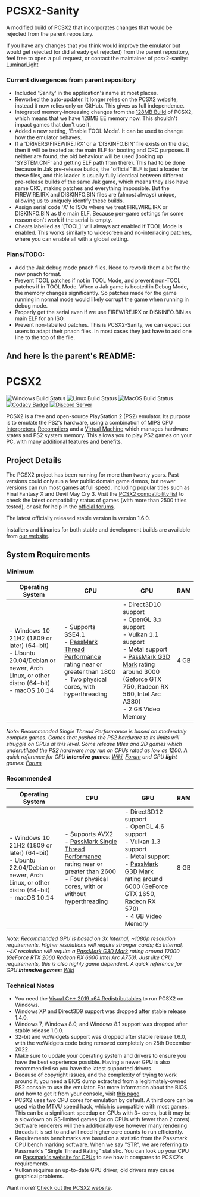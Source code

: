 # PCSX2-Sanity

A modified build of PCSX2 that incorporates changes that would be rejected from the parent repository.

If you have any changes that you think would improve the emulator but would get rejected (or did already get rejected) from the parent repository, feel free to open a pull request, or contact the maintainer of pcsx2-sanity: [LuminarLight](https://github.com/LuminarLight)

### Current divergences from parent repository
- Included 'Sanity' in the application's name at most places.
- Reworked the auto-updater. It longer relies on the PCSX2 website, instead it now relies only on GitHub. This gives us full independence.
- Integrated memory-increasing changes from the [128MB Build](https://github.com/xTVaser/pcsx2-rr/tree/128mb-build) of PCSX2, which means that we have 128MB EE memory now. This shouldn't impact games that don't use it.
- Added a new setting, 'Enable TOOL Mode'. It can be used to change how the emulator behaves.
- If a 'DRIVERS\FIREWIRE.IRX' or a 'DISKINFO.BIN' file exists on the disc, then it will be treated as the main ELF for booting and CRC purposes. If neither are found, the old behaviour will be used (looking up 'SYSTEM.CNF' and getting ELF path from there). This had to be done because in Jak pre-release builds, the "official" ELF is just a loader for these files, and this loader is usually fully identical between different pre-release builds of the same Jak game, which means they also have same CRC, making patches and everything impossible. But the FIREWIRE.IRX and DISKINFO.BIN files are (almost always) unique, allowing us to uniquely identify these builds.
- Assign serial code 'X' to ISOs where we treat FIREWIRE.IRX or DISKINFO.BIN as the main ELF. Because per-game settings for some reason don't work if the serial is empty.
- Cheats labelled as '[TOOL]' will always act enabled if TOOL Mode is enabled. This works similarly to widescreen and no-interlacing patches, where you can enable all with a global setting.

### Plans/TODO:
- Add the Jak debug mode pnach files. Need to rework them a bit for the new pnach format.
- Prevent TOOL patches if not in TOOL Mode, and prevent non-TOOL patches if in TOOL Mode. When a Jak game is booted in Debug Mode, the memory changes significantly. So patches made for the game running in normal mode would likely corrupt the game when running in debug mode.
- Properly get the serial even if we use FIREWIRE.IRX or DISKINFO.BIN as main ELF for an ISO.
- Prevent non-labelled patches. This is PCSX2-Sanity, we can expect our users to adapt their pnach files. In most cases they just have to add one line to the top of the file.


And here is the parent's README:
---

# PCSX2

![Windows Build Status](https://img.shields.io/github/actions/workflow/status/PCSX2/pcsx2/windows_build_matrix.yml?label=%F0%9F%96%A5%EF%B8%8F%20Windows%20Builds)
![Linux Build Status](https://img.shields.io/github/actions/workflow/status/PCSX2/pcsx2/linux_build_matrix.yml?label=%F0%9F%90%A7%20Linux%20Builds)
![MacOS Build Status](https://img.shields.io/github/actions/workflow/status/PCSX2/pcsx2/macos_build_matrix.yml?label=%F0%9F%8D%8E%20MacOS%20Builds)
[![Codacy Badge](https://app.codacy.com/project/badge/Grade/1f7c0d75fec74d6daa6adb084e5b4f71)](https://www.codacy.com/gh/PCSX2/pcsx2/dashboard?utm_source=github.com&amp;utm_medium=referral&amp;utm_content=PCSX2/pcsx2&amp;utm_campaign=Badge_Grade)
[![Discord Server](https://img.shields.io/discord/309643527816609793?color=%235CA8FA&label=PCSX2%20Discord&logo=discord&logoColor=white)](https://discord.com/invite/TCz3t9k)

PCSX2 is a free and open-source PlayStation 2 (PS2) emulator. Its purpose is to emulate the PS2's hardware, using a combination of MIPS CPU [Interpreters](<https://en.wikipedia.org/wiki/Interpreter_(computing)>), [Recompilers](https://en.wikipedia.org/wiki/Dynamic_recompilation) and a [Virtual Machine](https://en.wikipedia.org/wiki/Virtual_machine) which manages hardware states and PS2 system memory. This allows you to play PS2 games on your PC, with many additional features and benefits.

## Project Details

The PCSX2 project has been running for more than twenty years. Past versions could only run a few public domain game demos, but newer versions can run most games at full speed, including popular titles such as Final Fantasy X and Devil May Cry 3. Visit the [PCSX2 compatibility list](https://pcsx2.net/compat/) to check the latest compatibility status of games (with more than 2500 titles tested), or ask for help in the [official forums](https://forums.pcsx2.net/).

The latest officially released stable version is version 1.6.0.

Installers and binaries for both stable and development builds are available from [our website](https://pcsx2.net/downloads/).

## System Requirements

### Minimum

| Operating System                                                                                                               | CPU                                                                                                                                                                                             | GPU                                                                                                                                                                                               | RAM  |
| ------------------------------------------------------------------------------------------------------------------------------ | ----------------------------------------------------------------------------------------------------------------------------------------------------------------------------------------------- | ------------------------------------------------------------------------------------------------------------------------------------------------------------------------------------------------- | ---- |
| - Windows 10 21H2 (1809 or later) (64-bit) <br/> - Ubuntu 20.04/Debian or newer, Arch Linux, or other distro (64-bit) <br/> - macOS 10.14 | - Supports SSE4.1 <br/> - [PassMark Thread Performance](https://www.cpubenchmark.net/CPU_mega_page.html) rating near or greater than 1800<br/> - Two physical cores, with hyperthreading | - Direct3D10 support <br/> - OpenGL 3.x support <br/> - Vulkan 1.1 support <br/> - Metal support <br/> - [PassMark G3D Mark](https://www.videocardbenchmark.net/high_end_gpus.html) rating around 3000 (Geforce GTX 750, Radeon RX 560, Intel Arc A380) <br/> - 2 GB Video Memory | 4 GB |

_Note: Recommended Single Thread Performance is based on moderately complex games. Games that pushed the PS2 hardware to its limits will struggle on CPUs at this level. Some release titles and 2D games which underutilized the PS2 hardware may run on CPUs rated as low as 1200. A quick reference for CPU **intensive games**: [Wiki](https://wiki.pcsx2.net/Category:CPU_intensive_games), [Forum](https://forums.pcsx2.net/Thread-LIST-The-Most-CPU-Intensive-Games) and CPU **light** games: [Forum](https://forums.pcsx2.net/Thread-LIST-Games-that-don-t-need-a-strong-CPU-to-emulate)_

### Recommended

| Operating System                                                                                                              | CPU                                                                                                                                                                                                       | GPU                                                                                                                                                                                                   | RAM  |
| ----------------------------------------------------------------------------------------------------------------------------- | --------------------------------------------------------------------------------------------------------------------------------------------------------------------------------------------------------- | ----------------------------------------------------------------------------------------------------------------------------------------------------------------------------------------------------- | ---- |
| - Windows 10 21H2 (1809 or later) (64-bit) <br/> - Ubuntu 22.04/Debian or newer, Arch Linux, or other distro (64-bit) <br/> - macOS 10.14 | - Supports AVX2 <br/> - [PassMark Single Thread Performance](https://www.cpubenchmark.net/CPU_mega_page.html) rating near or greater than 2600<br/> - Four physical cores, with or without hyperthreading | - Direct3D12 support <br/> - OpenGL 4.6 support <br/> - Vulkan 1.3 support <br/> - Metal support <br/> - [PassMark G3D Mark](https://www.videocardbenchmark.net/high_end_gpus.html) rating around 6000 (GeForce GTX 1650, Radeon RX 570) <br/> - 4 GB Video Memory | 8 GB |

_Note: Recommended GPU is based on 3x Internal, ~1080p resolution requirements. Higher resolutions will require stronger cards; 6x Internal, ~4K resolution will require a [PassMark G3D Mark](https://www.videocardbenchmark.net/high_end_gpus.html) rating around 12000 (GeForce RTX 2060 Radeon RX 6600 Intel Arc A750). Just like CPU requirements, this is also highly game dependent. A quick reference for GPU **intensive games**: [Wiki](https://wiki.pcsx2.net/Category:GPU_intensive_games)_

### Technical Notes

-   You need the [Visual C++ 2019 x64 Redistributables](https://support.microsoft.com/en-us/help/2977003/) to run PCSX2 on Windows.
-   Windows XP and Direct3D9 support was dropped after stable release 1.4.0.
-   Windows 7, Windows 8.0, and Windows 8.1 support was dropped after stable release 1.6.0.
-   32-bit and wxWidgets support was dropped after stable release 1.6.0, with the wxWidgets code being removed completely on 25th December 2022.
-   Make sure to update your operating system and drivers to ensure you have the best experience possible. Having a newer GPU is also recommended so you have the latest supported drivers.
-   Because of copyright issues, and the complexity of trying to work around it, you need a BIOS dump extracted from a legitimately-owned PS2 console to use the emulator. For more information about the BIOS and how to get it from your console, visit [this page](pcsx2/Docs/PCSX2_FAQ.md#question-13-where-do-i-get-a-ps2-bios).
-   PCSX2 uses two CPU cores for emulation by default. A third core can be used via the MTVU speed hack, which is compatible with most games. This can be a significant speedup on CPUs with 3+ cores, but it may be a slowdown on GS-limited games (or on CPUs with fewer than 2 cores). Software renderers will then additionally use however many rendering threads it is set to and will need higher core counts to run efficiently.
-   Requirements benchmarks are based on a statistic from the Passmark CPU bench marking software. When we say "STR", we are referring to Passmark's "Single Thread Rating" statistic. You can look up your CPU on [Passmark's website for CPUs](https://cpubenchmark.net) to see how it compares to PCSX2's requirements.
-   Vulkan requires an up-to-date GPU driver; old drivers may cause graphical problems.

Want more? [Check out the PCSX2 website](https://pcsx2.net/).
